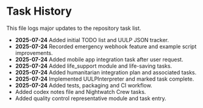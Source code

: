 # Task History

This file logs major updates to the repository task list.

- **2025-07-24** Added initial TODO list and UULP JSON tracker.
- **2025-07-24** Recorded emergency webhook feature and example script improvements.
- **2025-07-24** Added mobile app integration task after user request.
- **2025-07-24** Added life_support module and life-saving tasks.
- **2025-07-24** Added humanitarian integration plan and associated tasks.
- **2025-07-24** Implemented UULPInterpreter and marked task complete.
- **2025-07-24** Added tests, packaging and CI workflow.
- Added codex notes file and Nightwatch Crew tasks.
- Added quality control representative module and task entry.

